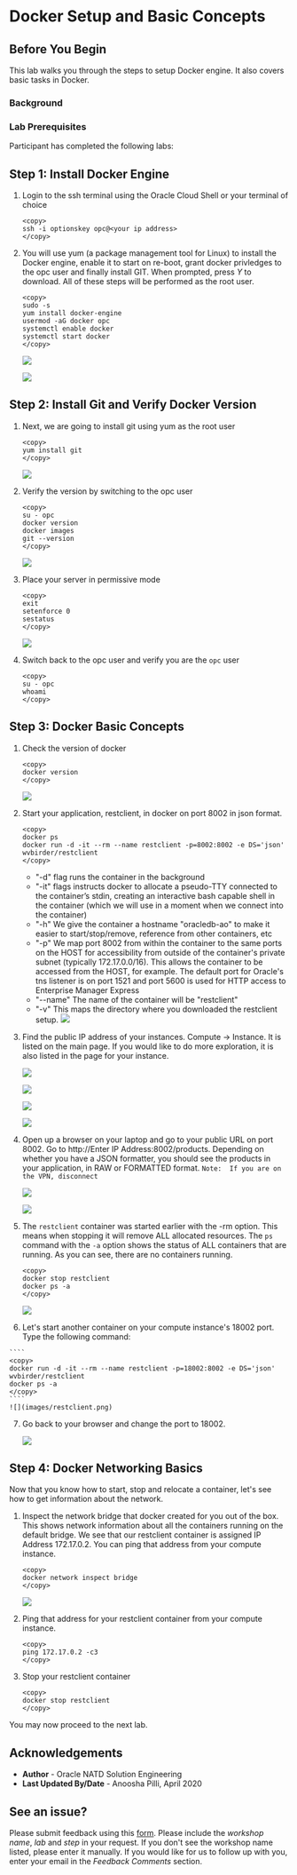 # Docker Setup and Basic Concepts

## Before You Begin

This lab walks you through the steps to setup Docker engine.  It also covers basic tasks in Docker.

### Background


### Lab Prerequisites

Participant has completed the following labs:


## Step 1:  Install Docker Engine
1. Login to the ssh terminal using the Oracle Cloud Shell or your terminal of choice

    ````
    <copy>
    ssh -i optionskey opc@<your ip address>
    </copy>
    ````

2. You will use yum (a package management tool for Linux) to install the Docker engine, enable it to start on re-boot, grant docker privledges to the opc user and finally install GIT.  When prompted, press *Y* to download.  All of these steps will be performed as the root user.

    ````
    <copy>
    sudo -s
    yum install docker-engine
    usermod -aG docker opc
    systemctl enable docker
    systemctl start docker
    </copy>
    ````
    ![](images/python1.png) 

    ![](images/python2.png) 

## Step 2:  Install Git and Verify Docker Version
1. Next, we are going to install git using yum as the root user

    ````
    <copy>
    yum install git
    </copy>
    ````
    ![](images/installgit.png) 

2.  Verify the version by switching to the opc user

    ````
    <copy>
    su - opc
    docker version
    docker images
    git --version
    </copy>
    ````
    ![](images/gitversion.png) 

3.  Place your server in permissive mode

    ````
    <copy>
    exit
    setenforce 0
    sestatus
    </copy>
    ````
    ![](images/setenforce.png) 

4. Switch back to the opc user and verify you are the `opc` user

    ````
    <copy>
    su - opc
    whoami
    </copy>
    `````

## Step 3: Docker Basic Concepts

1.  Check the version of docker

    ````
    <copy>
    docker version
    </copy>
    ````
    ![](images/dockerversion2.png) 

2.  Start your application, restclient, in docker on port 8002 in json format.  


    ````
    <copy>
    docker ps
    docker run -d -it --rm --name restclient -p=8002:8002 -e DS='json' wvbirder/restclient
    </copy>
    ````

    - "-d" flag runs the container in the background
    - "-it" flags instructs docker to allocate a pseudo-TTY connected to the container’s stdin, creating an interactive bash capable shell in the container (which we will use in a moment when we connect into the container)
    - "-h" We give the container a hostname "oracledb-ao" to make it easier to start/stop/remove, reference from other containers, etc
    - "-p" We map port 8002 from within the container to the same ports on the HOST for accessibility from outside of the container's private subnet (typically 172.17.0.0/16). This allows the container to be accessed from the HOST, for example. The default port for Oracle's tns listener is on port 1521 and port 5600 is used for HTTP access to Enterprise Manager Express
    - "--name" The name of the container will be "restclient"
    - "-v" This maps the directory where you downloaded the restclient setup.
    ![](images/dockerps.png) 

3.  Find the public IP address of your instances.  Compute -> Instance. It is listed on the main page.  If you would like to do more exploration, it is also listed in the page for your instance.

    ![](images/computeinstance.png) 

    ![](images/instance-public-ip.png)

    ![](images/selectdboptions2.png) 

    ![](images/dboptions2.png) 

4.  Open up a browser on your laptop and go to your public URL on port 8002.  Go to http://Enter IP Address:8002/products. Depending on whether you have a JSON formatter, you should see the products in your application, in RAW or FORMATTED format.  `Note:  If you are on the VPN, disconnect`

    ![](images/products2-8002.png) 

    ![](images/products.png)    

5.  The `restclient` container was started earlier with the -rm option.  This means when stopping it will remove ALL allocated resources.  The `ps` command with the `-a` option shows the status of ALL containers that are running.  As you can see, there are no containers running.

    ````
    <copy>
    docker stop restclient
    docker ps -a
    </copy>
    ````
    ![](images/restclient2.png)

 6.  Let's start another container on your compute instance's 18002 port.  Type the following command:

    ````
    <copy>
    docker run -d -it --rm --name restclient -p=18002:8002 -e DS='json' wvbirder/restclient
    docker ps -a
    </copy>
    ```` 
    ![](images/restclient.png)

7.  Go back to your browser and change the port to 18002.

    ![](images/18002.png)

## Step 4: Docker Networking Basics

Now that you know how to start, stop and relocate a container, let's see how to get information about the network.

1.  Inspect the network bridge that docker created for you out of the box.  This shows network information about all the containers running on the default bridge. We see that our restclient container is assigned IP Address 172.17.0.2. You can ping that address from your compute instance.

    ````
    <copy>
    docker network inspect bridge
    </copy>
    ````
    ![](images/network.png)

2.  Ping that address for your restclient container from your compute instance.

    ````
    <copy>
    ping 172.17.0.2 -c3
    </copy>
    ````
4.  Stop your restclient container

    ````
    <copy>
    docker stop restclient
    </copy>
    ````

You may now proceed to the next lab.

## Acknowledgements
* **Author** - Oracle NATD Solution Engineering
* **Last Updated By/Date** - Anoosha Pilli, April 2020

## **See an issue?**
Please submit feedback using this [form](https://apexapps.oracle.com/pls/apex/f?p=133:1:::::P1_FEEDBACK:1). Please include the *workshop name*, *lab* and *step* in your request.  If you don't see the workshop name listed, please enter it manually. If you would like for us to follow up with you, enter your email in the *Feedback Comments* section. 
